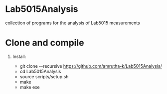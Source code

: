 # Lab5015Analysis
collection of programs for the analysis of Lab5015 measurements

# Clone and compile

1) Install:

    * git clone --recursive https://github.com/amrutha-k/Lab5015Analysis/
    * cd Lab5015Analysis
    * source scripts/setup.sh 
    * make
    * make exe

    
 
